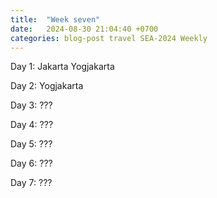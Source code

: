 ```yaml
---
title:  "Week seven"
date:   2024-08-30 21:04:40 +0700
categories: blog-post travel SEA-2024 Weekly
---
```



Day 1:
Jakarta
Yogjakarta


Day 2:
Yogjakarta


Day 3:
???


Day 4:
???


Day 5:
???



Day 6:
???



Day 7:
???


